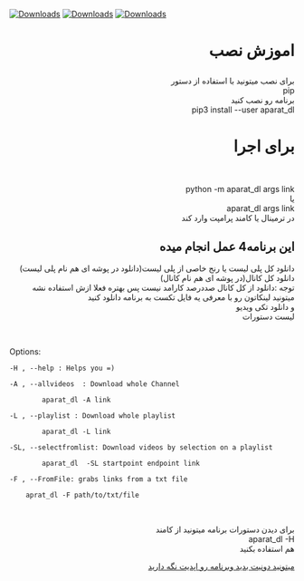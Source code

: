 [![Downloads](https://pepy.tech/badge/aparat-dl)](https://pepy.tech/project/aparat-dl) [![Downloads](https://pepy.tech/badge/aparat-dl/month)](https://pepy.tech/project/aparat-dl/month) [![Downloads](https://pepy.tech/badge/aparat-dl/week)](https://pepy.tech/project/aparat-dl/week)<h1 align="right">
    اموزش نصب
</h1>  
<p align="right">
 برای نصب میتونید با استفاده از دستور
</br>
<span align="right">
pip
</span>
</br>
برنامه رو نصب کنید 
</br>
<span >
pip3 install --user aparat_dl 
</span>
</br>
<h1 align="right" > برای اجرا</h1> 
</br>
<p  align="right" >
<span align="right">
python -m aparat_dl args link
</span>
</br>
یا
</br>
<span>
aparat_dl args link
</span> 
</br>
در ترمینال یا 
کامند پرامپت وارد کند
</p>
</p>
<h2 align="right">این برنامه4  عمل انجام میده
</h2>
<p align="right">
دانلود کل پلی لیست  یا  رنج خاصی از پلی لیست(دانلود در پوشه ای هم نام پلی لیست) 
</br>
دانلود کل کانال(در پوشه ای هم نام کانال) 
</br>
توجه :دانلود از کل کانال صددرصد کارامد نیست پس بهتره فعلا ازش استفاده نشه 
</br>
میتونید لینکاتون رو با معرفی یه فایل تکست به برنامه دانلود کنید 
</br>
و دانلود تکی ویدیو
</br>
 لیست دستورات 
</br>
</p>


<p>
</br>

Options:

	-H , --help : Helps you =)

	-A , --allvideos  : Download whole Channel

			aparat_dl -A link

	-L , --playlist : Download whole playlist
			
			aparat_dl -L link
	
	-SL, --selectfromlist: Download videos by selection on a playlist  

			aparat_dl  -SL startpoint endpoint link
	
	-F , --FromFile: grabs links from a txt file 
		
		aprat_dl -F path/to/txt/file

</br>

</p>
<p align="right">
برای دیدن دستورات برنامه میتونید از کامند
</br>
<span>
aparat_dl  -H
</span>
</br>
هم استفاده بکنید
</br>
<p align="right" > <a href="https://idpay.ir/mehdigoudarzi">میتونید دونیت بدید وبرنامه رو اپدیت نگه دارید  </a> </p>
